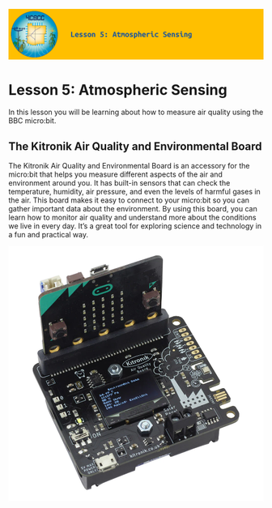 ![header-lesson-05](assets/header-lesson-05.png)

# Lesson 5: Atmospheric Sensing

In this lesson you will be learning about how to measure air quality using the BBC micro:bit. 

## The Kitronik Air Quality and Environmental Board

The Kitronik Air Quality and Environmental Board is an accessory for the micro:bit that helps you measure different aspects of the air and environment around you. It has built-in sensors that can check the temperature, humidity, air pressure, and even the levels of harmful gases in the air. This board makes it easy to connect to your micro:bit so you can gather important data about the environment. By using this board, you can learn how to monitor air quality and understand more about the conditions we live in every day. It’s a great tool for exploring science and technology in a fun and practical way.

![kitronik-air-quility-board](assets/kitronik-air-quility-board.png)
